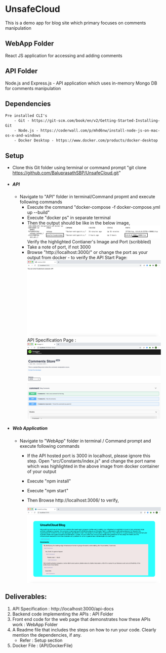 # UnsafeCloud
This is a demo app for blog site which primary focuses on comments manipulation 

## WebApp Folder

React JS application for accessing and adding comments

## API Folder

Node.js and Express.js - API application which uses in-memory Mongo DB for comments manipulation


## Dependencies
    Pre installed CLI's 
        - Git - https://git-scm.com/book/en/v2/Getting-Started-Installing-Git
        - Node.js - https://coderwall.com/p/mhd6nw/install-node-js-on-mac-os-x-and-windows
        - Docker Desktop - https://www.docker.com/products/docker-desktop

## Setup 
    
-  Clone this Git folder using terminal or command prompt "git clone https://github.com/BaluprasathSBP/UnsafeCloud.git"                
-  ##### API
    - Navigate to "API" folder in terminal/Command propmt and execute following commands
        - Execute the command "docker-compose -f docker-compose.yml up --build"
        - Execute "docker ps" in separate terminal
        - Then the output should be like in the below image,
            ![picture](Images/DockerCommandContainer.png)
            Verify the highlighted Contianer's Image and Port (scribbled)
        - Take a note of port, if not 3000
        - Browse "http://localhost:3000/" or change the port as your output from docker - to verify the 
             API Start Page: ![picture](Images/APIStartPage.png)
             API Specification Page :![picture](Images/APISpecification.png) 

- ##### Web Application
    - Navigate to "WebApp" folder in terminal / Command prompt and execute following commands
        - If the API hosted port is 3000 in localhost, please ignore this step.
                Open "src/Constants/index.js" and change the port name which was highlighted in the above image from docker container of your output
        - Execute "npm install"
        - Execute "npm start"
        - Then Browse http://localhost:3006/ to verify,

           ![picture](Images/WebApp.png)
    
## Deliverables:

1. API Specification : http://localhost:3000/api-docs
2. Backend code implementing the APIs : API Folder
3. Front end code for the web page that demonstrates how these APIs work : WebApp Folder
4. A Readme file that includes the steps on how to run your code. Clearly mention the dependencies, if any.
    - Refer : Setup section
5. Docker File : (API/DockerFile)